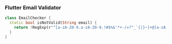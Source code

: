 ### Flutter Email Validator
```dart
class EmailChecker {
  static bool isNotValid(String email) {
    return !RegExp(r"^[a-zA-Z0-9.a-zA-Z0-9.!#$%&'*+-/=?^_`{|}~]+@[a-zA-Z0-9]+\.[a-zA-Z]+").hasMatch(email);
  }
}
```

